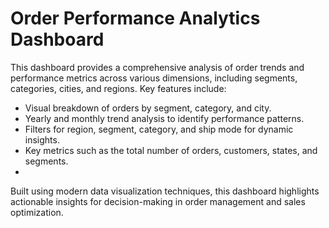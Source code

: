 # Order Performance Analytics Dashboard
This dashboard provides a comprehensive analysis of order trends and performance metrics across various dimensions, including segments, categories, cities, and regions. Key features include:

* Visual breakdown of orders by segment, category, and city.
* Yearly and monthly trend analysis to identify performance patterns.
* Filters for region, segment, category, and ship mode for dynamic insights.
* Key metrics such as the total number of orders, customers, states, and segments.
* 
Built using modern data visualization techniques, this dashboard highlights actionable insights for decision-making in order management and sales optimization.
